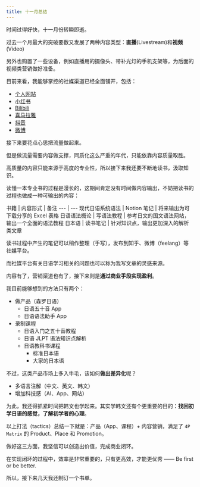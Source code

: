```yaml
---
title: 十一月总结
---
```


时间过得好快，十一月份转瞬即逝。

过去一个月最大的突破要数又发展了两种内容类型：**直播**(Livestream)和**视频**(Video)

另外也购置了一些设备，例如直播用的摄像头、带补光灯的手机支架等，为后面的视频类营销做好准备。

目前来看，我能够掌控的社媒渠道已经全面铺开，包括：

- [个人网站](https://everjapan.com/)
- [小红书](https://www.xiaohongshu.com/user/profile/642b0b6f000000001400eda2)
- [Bilibili](https://space.bilibili.com/481782510)
- [喜马拉雅](https://www.ximalaya.com/zhubo/210189066)
- [抖音](https://www.douyin.com/user/MS4wLjABAAAA1ZxYZLzx2yD9HCxvA5fLQSmA_L2AntzHulU2RfMsDOM)
- [微博](https://weibo.com/u/7861984943)

接下来要花点心思把流量做起来。

但是做流量需要内容做支撑，同质化这么严重的年代，只能依靠内容质量取胜。

高质量的内容只能来源于高度的专业性，所以接下来我还要不断地读书，汲取知识。

读懂一本专业书的过程是漫长的，这期间肯定没有时间做内容输出，不妨把读书的过程也做成一种可输出的内容：

书籍 | 内容形式 | 备注
--- | ---
现代日语系统语法 | Notion 笔记 | 将来输出为可下载分享的 Excel 表格
日语语法概论 | 写语法教程 | 参考日文的国文语法网站，输出一个全面的语法教程
日本语 | 读书笔记 | 针对知识点，输出更加深入的解析类文章

读书过程中产生的笔记可以稍作整理（手写），发布到知乎、微博（feelang）等社媒平台。

而社媒平台有关日语学习相关的问题也可以称为我写文章的灵感来源。

内容有了，营销渠道也有了，接下来则是**通过商业手段实现盈利**。

我目前能够想到的方法只有两个：

- 做产品（森罗日语）
    - 日语五十音 App
    - 日语语法助手 App
- 录制课程
    - 日语入门之五十音教程
    - 日语 JLPT 语法知识点解析
    - 日语教科书课程
        - 标准日本语
        - 大家的日本语

不过，这类产品市场上多入牛毛，该如何**做出差异化**呢？

- 多语言注解（中文、英文、韩文）
- 增加科技感（AI、App、网站）

为此，我还得抓紧时间把韩文也学起来。其实学韩文还有个更重要的目的：**找回初学日语的感觉，了解初学者的心理**。

以上打法（tactics）总结一下就是：产品（App、课程）+ 内容营销，满足了 `4P Matrix` 的 Product、Place 和 Promotion。

做好这三方面，我坚信可以创造出价值，完成商业闭环。

在实现闭环的过程中，效率是非常重要的，只有更高效，才能更优秀 —— Be first or be better.

所以，接下来几天我还制订一个书单。
